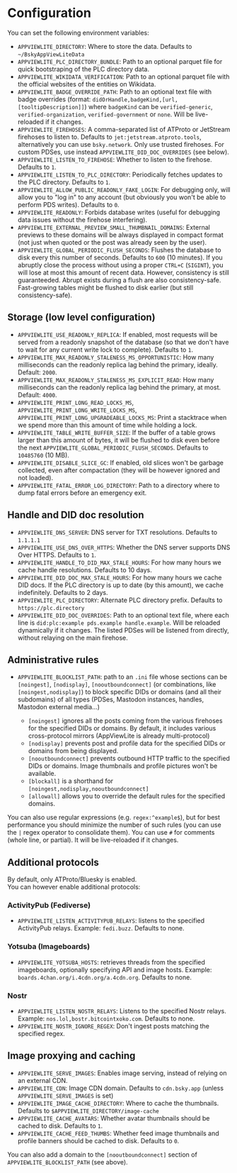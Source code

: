 ﻿# Configuration

You can set the following environment variables:

* `APPVIEWLITE_DIRECTORY`: Where to store the data. Defaults to `~/BskyAppViewLiteData`
* `APPVIEWLITE_PLC_DIRECTORY_BUNDLE`: Path to an optional parquet file for quick bootstraping of the PLC directory data.
* `APPVIEWLITE_WIKIDATA_VERIFICATION`: Path to an optional parquet file with the official websites of the entities on Wikidata.
* `APPVIEWLITE_BADGE_OVERRIDE_PATH`: Path to an optional text file with badge overrides (format: `didOrHandle,badgeKind,[url,[tooltipDescription]]`) where `badgeKind` can be `verified-generic`, `verified-organization`, `verified-government` or `none`. Will be live-reloaded if it changes.
* `APPVIEWLITE_FIREHOSES`: A comma-separated list of ATProto or JetStream firehoses to listen to. Defaults to `jet:jetstream.atproto.tools`, alternatively you can use `bsky.network`. Only use trusted firehoses. For custom PDSes, use instead `APPVIEWLITE_DID_DOC_OVERRIDES` (see below).
* `APPVIEWLITE_LISTEN_TO_FIREHOSE`: Whether to listen to the firehose. Defaults to `1`.
* `APPVIEWLITE_LISTEN_TO_PLC_DIRECTORY`: Periodically fetches updates to the PLC directory. Defaults to `1`.
* `APPVIEWLITE_ALLOW_PUBLIC_READONLY_FAKE_LOGIN`: For debugging only, will allow you to "log in" to any account (but obviously you won't be able to perform PDS writes). Defaults to `0`.
* `APPVIEWLITE_READONLY`: Forbids database writes (useful for debugging data issues without the firehose interfering).
* `APPVIEWLITE_EXTERNAL_PREVIEW_SMALL_THUMBNAIL_DOMAINS`: External previews to these domains will be always displayed in compact format (not just when quoted or the post was already seen by the user).
* `APPVIEWLITE_GLOBAL_PERIODIC_FLUSH_SECONDS`: Flushes the database to disk every this number of seconds. Defaults to `600` (10 minutes). If you abruptly close the process without using a proper `CTRL+C` (`SIGINT`), you will lose at most this amount of recent data. However, consistency is still guaranteeded. Abrupt exists during a flush are also consistency-safe. Fast-growing tables might be flushed to disk earlier (but still consistency-safe).

## Storage (low level configuration)
* `APPVIEWLITE_USE_READONLY_REPLICA`: If enabled, most requests will be served from a readonly snapshot of the database (so that we don't have to wait for any current write lock to complete). Defaults to `1`.
* `APPVIEWLITE_MAX_READONLY_STALENESS_MS_OPPORTUNISTIC`: How many milliseconds can the readonly replica lag behind the primary, ideally. Default: `2000`.
* `APPVIEWLITE_MAX_READONLY_STALENESS_MS_EXPLICIT_READ`: How many milliseconds can the readonly replica lag behind the primary, at most. Default: `4000`.
* `APPVIEWLITE_PRINT_LONG_READ_LOCKS_MS`, `APPVIEWLITE_PRINT_LONG_WRITE_LOCKS_MS`, `APPVIEWLITE_PRINT_LONG_UPGRADEABLE_LOCKS_MS`: Print a stacktrace when we spend more than this amount of time while holding a lock.
* `APPVIEWLITE_TABLE_WRITE_BUFFER_SIZE`: If the buffer of a table grows larger than this amount of bytes, it will be flushed to disk even before the next `APPVIEWLITE_GLOBAL_PERIODIC_FLUSH_SECONDS`. Defaults to `10485760` (10 MB).
* `APPVIEWLITE_DISABLE_SLICE_GC`: If enabled, old slices won't be garbage collected, even after compactation (they will be however ignored and not loaded).
* `APPVIEWLITE_FATAL_ERROR_LOG_DIRECTORY`: Path to a directory where to dump fatal errors before an emergency exit.

## Handle and DID doc resolution
* `APPVIEWLITE_DNS_SERVER`: DNS server for TXT resolutions. Defaults to `1.1.1.1`
* `APPVIEWLITE_USE_DNS_OVER_HTTPS`: Whether the DNS server supports DNS Over HTTPS. Defaults to `1`.
* `APPVIEWLITE_HANDLE_TO_DID_MAX_STALE_HOURS`: For how many hours we cache handle resolutions. Defaults to 10 days.
* `APPVIEWLITE_DID_DOC_MAX_STALE_HOURS`: For how many hours we cache DID docs. If the PLC directory is up to date (by this amount), we cache indefinitely. Defaults to 2 days.
* `APPVIEWLITE_PLC_DIRECTORY`: Alternate PLC directory prefix. Defaults to `https://plc.directory`
* `APPVIEWLITE_DID_DOC_OVERRIDES`: Path to an optional text file, where each line is `did:plc:example pds.example handle.example`. Will be reloaded dynamically if it changes. The listed PDSes will be listened from directly, without relaying on the main firehose.

## Administrative rules
* `APPVIEWLITE_BLOCKLIST_PATH`: path to an `.ini` file whose sections can be `[noingest]`, `[nodisplay]`, `[nooutboundconnect]` (or combinations, like `[noingest,nodisplay]`) to block specific DIDs or domains (and all their subdomains) of all types (PDSes, Mastodon instances, handles, Mastodon external media...)

   * `[noingest]` ignores all the posts coming from the various firehoses for the specified DIDs or domains. By default, it includes various cross-protocol mirrors (AppViewLite is already multi-protocol)
   * `[nodisplay]` prevents post and profile data for the specified DIDs or domains from being displayed.
   * `[nooutboundconnect]` prevents outbound HTTP traffic to the specified DIDs or domains. Image thumbnails and profile pictures won't be available.
   * `[blockall]` is a shorthand for `[noingest,nodisplay,nooutboundconnect]`
   * `[allowall]` allows you to override the default rules for the specified domains.

You can also use regular expressions (e.g. `regex:^example$`), but for best performance you should minimize the number of such rules (you can use the `|` regex operator to consolidate them).
You can use `#` for comments (whole line, or partial).
It will be live-reloaded if it changes.

## Additional protocols
By default, only ATProto/Bluesky is enabled.<br>
You can however enable additional protocols:

### ActivityPub (Fediverse)
* `APPVIEWLITE_LISTEN_ACTIVITYPUB_RELAYS`: listens to the specified ActivityPub relays. Example: `fedi.buzz`. Defaults to none.

### Yotsuba (Imageboards)
* `APPVIEWLITE_YOTSUBA_HOSTS`: retrieves threads from the specified imageboards, optionally specifying API and image hosts. Example: `boards.4chan.org/i.4cdn.org/a.4cdn.org`. Defaults to none.

### Nostr
* `APPVIEWLITE_LISTEN_NOSTR_RELAYS`: Listens to the specified Nostr relays. Example: `nos.lol,bostr.bitcointxoko.com`. Defaults to none.
* `APPVIEWLITE_NOSTR_IGNORE_REGEX`: Don't ingest posts matching the specified regex.

## Image proxying and caching
* `APPVIEWLITE_SERVE_IMAGES`: Enables image serving, instead of relying on an external CDN.
* `APPVIEWLITE_CDN`: Image CDN domain. Defaults to `cdn.bsky.app` (unless `APPVIEWLITE_SERVE_IMAGES` is set)
* `APPVIEWLITE_IMAGE_CACHE_DIRECTORY`: Where to cache the thumbnails. Defaults to `$APPVIEWLITE_DIRECTORY/image-cache`
* `APPVIEWLITE_CACHE_AVATARS`: Whether avatar thumbnails should be cached to disk. Defaults to `1`.
* `APPVIEWLITE_CACHE_FEED_THUMBS`: Whether feed image thumbnails and profile banners should be cached to disk. Defaults to `0`.

You can also add a domain to the `[nooutboundconnect]` section of `APPVIEWLITE_BLOCKLIST_PATH` (see above).